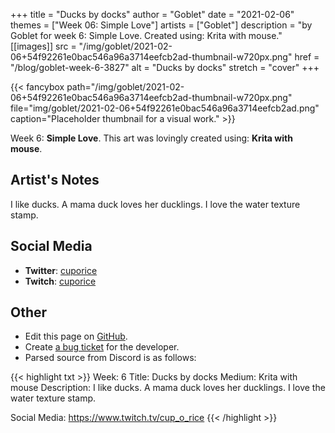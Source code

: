 +++
title =       "Ducks by docks"
author =      "Goblet"
date =        "2021-02-06"
themes =      ["Week 06: Simple Love"]
artists =     ["Goblet"]
description = "by Goblet for week 6: Simple Love. Created using: Krita with mouse."
[[images]]
              src = "/img/goblet/2021-02-06+54f92261e0bac546a96a3714eefcb2ad-thumbnail-w720px.png"
              href = "/blog/goblet-week-6-3827"
              alt = "Ducks by docks"
              stretch = "cover"
+++


{{< fancybox path="/img/goblet/2021-02-06+54f92261e0bac546a96a3714eefcb2ad-thumbnail-w720px.png" file="img/goblet/2021-02-06+54f92261e0bac546a96a3714eefcb2ad.png" caption="Placeholder thumbnail for a visual work." >}}


Week 6: **Simple Love**. This art was lovingly created using: **Krita with mouse**.

## Artist's Notes

I like ducks. A mama duck loves her ducklings. I love the water texture stamp.

## Social Media

- **Twitter**: <a href='https://twitter.com/cuporice' target='_blank'>cuporice</a>
- **Twitch**: <a href='https://twitch.tv/cuporice' target='_blank'>cuporice</a>

## Other

- Edit this page on [GitHub](https://github.com/teaminkling/web-refresh/edit/main/content/blog/goblet-week-6-3827.md).
- Create [a bug ticket](https://github.com/teaminkling/web-refresh/issues/new?assignees=&labels=bug&template=problem-report.md&title=) for the developer.
- Parsed source from Discord is as follows:

{{< highlight txt >}}
Week: 6
Title:  Ducks by docks
Medium: Krita with mouse 
Description: I like ducks. A mama duck loves her ducklings. I love the water texture stamp. 

Social Media: https://www.twitch.tv/cup_o_rice
{{< /highlight >}}